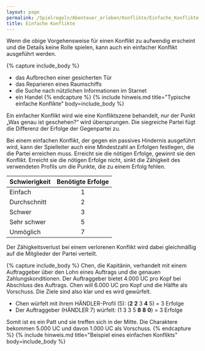```yaml
---
layout: page
permalink: /Spielregeln/Abenteuer_erleben/Konflikte/Einfache_Konflikte
title: Einfache Konflikte
---
```




Wenn die obige Vorgehensweise für einen Konflikt zu aufwendig erscheint und die Details keine Rolle spielen, kann auch ein einfacher Konflikt ausgeführt werden.

{% capture include_body %}

- das Aufbrechen einer gesicherten Tür
- das Reparieren eines Raumschiffs
- die Suche nach nützlichen Informationen im Starnet
- ein Handel
{% endcapture %}
{% include hinweis.md title="Typische einfache Konflikte" body=include_body %}

Ein einfacher Konflikt wird wie eine Konfliktszene behandelt, nur der Punkt „Was genau ist geschehen?“ wird übersprungen. Die siegreiche Partei fügt die Differenz der Erfolge der Gegenpartei zu.

Bei einem einfachen Konflikt, der gegen ein passives Hindernis ausgeführt wird, kann der Spielleiter auch eine Mindestzahl an Erfolgen festlegen, die die Partei erreichen muss. Erreicht sie die nötigen Erfolge, gewinnt sie den Konflikt. Erreicht sie die nötigen Erfolge nicht, sinkt die Zähigkeit des verwendeten Profils um die Punkte, die zu einem Erfolg fehlen.

| Schwierigkeit | Benötigte Erfolge |
| ------------- | :---------------: |
| Einfach | 1 |
| Durchschnitt | 2 |
| Schwer | 3 |
| Sehr schwer | 5 |
| Unmöglich | 7 |

Der Zähigkeitsverlust bei einem verlorenen Konflikt wird dabei gleichmäßig auf die Mitglieder der Partei verteilt.

{% capture include_body %}
Chen, die Kapitänin, verhandelt mit einem Auftraggeber über den Lohn eines Auftrags und die genauen Zahlungskonditionen. Der Auftraggeber bietet 4.000 UC pro Kopf bei Abschluss des Auftrags. Chen will 6.000 UC pro Kopf und die Hälfte als Vorschuss. Die Ziele sind also klar und es wird gewürfelt.

- Chen würfelt mit ihrem HÄNDLER-Profil (5): (**2** **2** 3 **4** 5) = 3 Erfolge
- Der Auftraggeber (HÄNDLER 7) würfelt: (1 3 3 5 **8** **8** **0**) = 3 Erfolge

Somit ist es ein Patt und sie treffen sich in der Mitte. Die Charaktere bekommen 5.000 UC und davon 1.000 UC als Vorschuss.
{% endcapture %}
{% include hinweis.md title="Beispiel eines einfachen Konflikts" body=include_body %}
